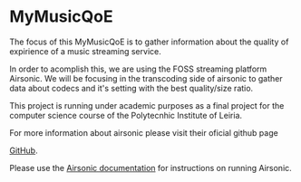 <!--
# README.md
# airsonic/airsonic
-->

MyMusicQoE
=======

The focus of this MyMusicQoE is to gather information about the quality of expirience of a music streaming service.

In order to acomplish this, we are using the FOSS streaming platform Airsonic.
We will be focusing in the transcoding side of airsonic to gather data about codecs and it's setting with the best quality/size ratio.


This project is running under academic purposes as a final project for the computer science course of the Polytecnhic Institute of Leiria.


For more information about airsonic please visit their oficial github page

[GitHub](https://github.com/airsonic/airsonic/).

Please use the [Airsonic documentation](https://airsonic.github.io/docs/) for instructions on running Airsonic.
